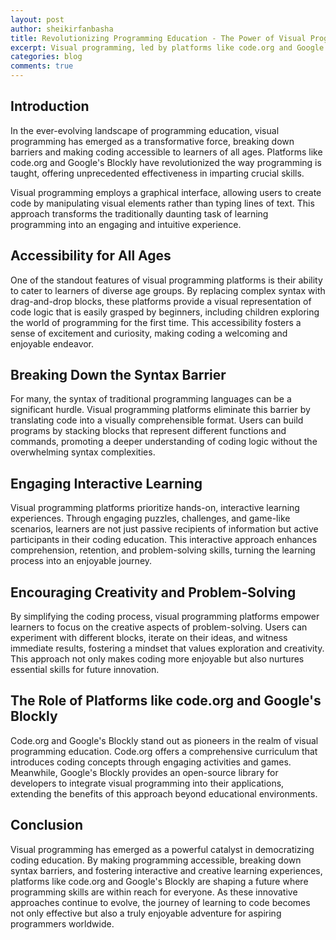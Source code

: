 ```yaml
---
layout: post
author: sheikirfanbasha
title: Revolutionizing Programming Education - The Power of Visual Programming Platforms
excerpt: Visual programming, led by platforms like code.org and Google's Blockly, revolutionizes coding education. Breaking down syntax barriers, it makes programming accessible to all ages through engaging, interactive learning. With a focus on creativity and problem-solving, these platforms redefine the coding journey, turning it into an enjoyable adventure for learners worldwide.
categories: blog
comments: true
---
```


## Introduction

In the ever-evolving landscape of programming education, visual programming has emerged as a transformative force, breaking down barriers and making coding accessible to learners of all ages. Platforms like code.org and Google's Blockly have revolutionized the way programming is taught, offering unprecedented effectiveness in imparting crucial skills.

Visual programming employs a graphical interface, allowing users to create code by manipulating visual elements rather than typing lines of text. This approach transforms the traditionally daunting task of learning programming into an engaging and intuitive experience.

## Accessibility for All Ages
One of the standout features of visual programming platforms is their ability to cater to learners of diverse age groups. By replacing complex syntax with drag-and-drop blocks, these platforms provide a visual representation of code logic that is easily grasped by beginners, including children exploring the world of programming for the first time. This accessibility fosters a sense of excitement and curiosity, making coding a welcoming and enjoyable endeavor.

## Breaking Down the Syntax Barrier
For many, the syntax of traditional programming languages can be a significant hurdle. Visual programming platforms eliminate this barrier by translating code into a visually comprehensible format. Users can build programs by stacking blocks that represent different functions and commands, promoting a deeper understanding of coding logic without the overwhelming syntax complexities.

## Engaging Interactive Learning
Visual programming platforms prioritize hands-on, interactive learning experiences. Through engaging puzzles, challenges, and game-like scenarios, learners are not just passive recipients of information but active participants in their coding education. This interactive approach enhances comprehension, retention, and problem-solving skills, turning the learning process into an enjoyable journey.

## Encouraging Creativity and Problem-Solving
By simplifying the coding process, visual programming platforms empower learners to focus on the creative aspects of problem-solving. Users can experiment with different blocks, iterate on their ideas, and witness immediate results, fostering a mindset that values exploration and creativity. This approach not only makes coding more enjoyable but also nurtures essential skills for future innovation.

## The Role of Platforms like code.org and Google's Blockly
Code.org and Google's Blockly stand out as pioneers in the realm of visual programming education. Code.org offers a comprehensive curriculum that introduces coding concepts through engaging activities and games. Meanwhile, Google's Blockly provides an open-source library for developers to integrate visual programming into their applications, extending the benefits of this approach beyond educational environments.

## Conclusion
Visual programming has emerged as a powerful catalyst in democratizing coding education. By making programming accessible, breaking down syntax barriers, and fostering interactive and creative learning experiences, platforms like code.org and Google's Blockly are shaping a future where programming skills are within reach for everyone. As these innovative approaches continue to evolve, the journey of learning to code becomes not only effective but also a truly enjoyable adventure for aspiring programmers worldwide.

